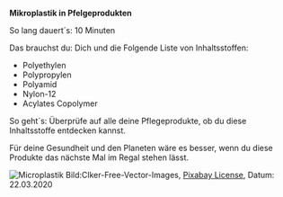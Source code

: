 **Mikroplastik in Pfelgeprodukten**

So lang dauert´s: 10 Minuten

Das brauchst du: Dich und die Folgende Liste von Inhaltsstoffen:

* Polyethylen
* Polypropylen
* Polyamid
* Nylon-12
* Acylates Copolymer

So geht´s: Überprüfe auf alle deine Pflegeprodukte, ob du diese Inhaltsstoffe entdecken kannst.

Für deine Gesundheit und den Planeten wäre es besser, wenn du diese Produkte das nächste Mal im Regal stehen lässt.

![Microplastik](https://cdn.pixabay.com/photo/2014/03/24/13/51/bathroom-294588_1280.png)
Bild:Clker-Free-Vector-Images, [Pixabay License](https://pixabay.com/de/vectors/bad-badezimmer-haus-m%C3%B6bel-zimmer-294588/), Datum: 22.03.2020
